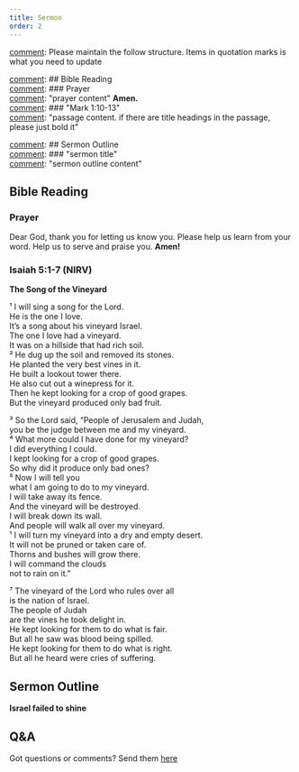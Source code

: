 ```yaml
---
title: Sermon 
order: 2
---
```


[comment]: Please maintain the follow structure. Items in quotation marks is what you need to update

[comment]: ## Bible Reading  
[comment]: ### Prayer  
[comment]: "prayer content"  **Amen.**  
[comment]:  ### "Mark 1:10-13"  
[comment]: "passage content. if there are title headings in the passage, please just bold it"  

[comment]: ## Sermon Outline  
[comment]: ### "sermon title"  
[comment]: "sermon outline content"  

[comment]: ------------------------------------------------------------------------------------
## Bible Reading
### Prayer
Dear God, thank you for letting us know you. Please help us learn from your word. Help us to serve and praise you. **Amen!**

### Isaiah 5:1-7 (NIRV)

**The Song of the Vineyard**

¹ I will sing a song for the Lord.  
He is the one I love.  
It’s a song about his vineyard Israel.  
The one I love had a vineyard.  
It was on a hillside that had rich soil.  
² He dug up the soil and removed its stones.  
He planted the very best vines in it.   
He built a lookout tower there.  
He also cut out a winepress for it.  
Then he kept looking for a crop of good grapes.  
But the vineyard produced only bad fruit.  

³ So the Lord said, “People of Jerusalem and Judah,  
you be the judge between me and my vineyard.  
⁴ What more could I have done for my vineyard?  
I did everything I could.  
I kept looking for a crop of good grapes.  
So why did it produce only bad ones?  
⁵ Now I will tell you  
what I am going to do to my vineyard.  
I will take away its fence.  
And the vineyard will be destroyed.  
I will break down its wall.  
And people will walk all over my vineyard.  
¹ I will turn my vineyard into a dry and empty desert.  
It will not be pruned or taken care of.  
Thorns and bushes will grow there.  
I will command the clouds  
not to rain on it.”  

⁷ The vineyard of the Lord who rules over all  
is the nation of Israel.  
The people of Judah  
are the vines he took delight in.  
He kept looking for them to do what is fair.  
But all he saw was blood being spilled.  
He kept looking for them to do what is right.  
But all he heard were cries of suffering.  

## Sermon Outline
**Israel failed to shine**
  
  
  

## Q&A
Got questions or comments? Send them [here](https://tinyurl.com/SGHACQuestionsAnswers)
